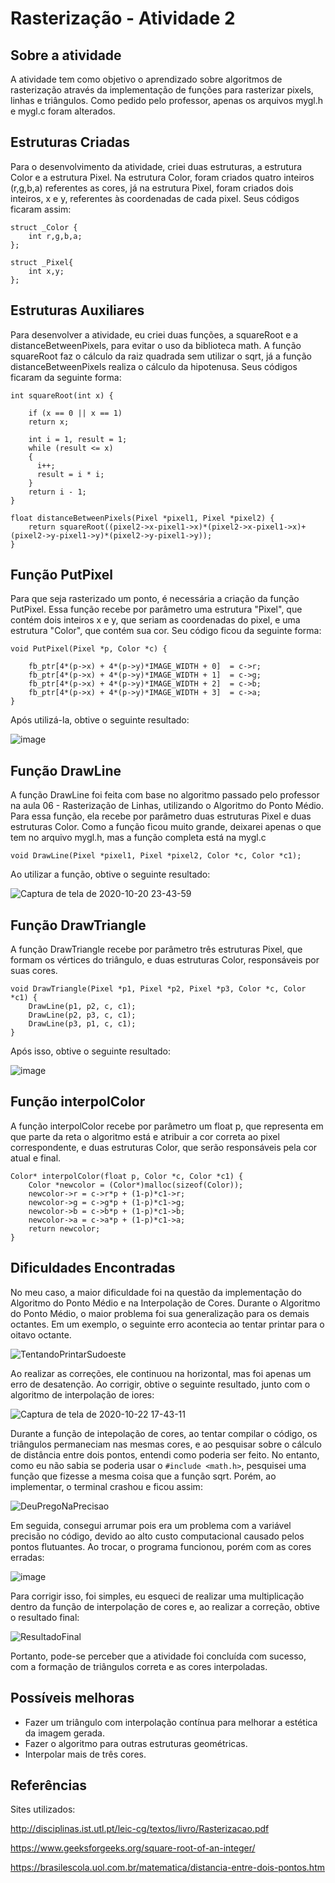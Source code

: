 # Rasterização - Atividade 2

## Sobre a atividade
A atividade tem como objetivo o aprendizado sobre algoritmos de rasterização através da implementação de funções para rasterizar pixels, linhas e triângulos. Como pedido pelo professor, apenas os arquivos mygl.h e mygl.c foram alterados.

## Estruturas Criadas
Para o desenvolvimento da atividade, criei duas estruturas, a estrutura Color e a estrutura Pixel. Na estrutura Color, foram criados quatro inteiros (r,g,b,a) referentes as cores, já na estrutura Pixel, foram criados dois inteiros, x e y, referentes às coordenadas de cada pixel. Seus códigos ficaram assim:
~~~
struct _Color {
    int r,g,b,a;
};
~~~

~~~
struct _Pixel{
    int x,y;
};
~~~
## Estruturas Auxiliares
Para desenvolver a atividade, eu criei duas funções, a squareRoot e a distanceBetweenPixels, para evitar o uso da biblioteca math. A função squareRoot faz o cálculo da raiz quadrada sem utilizar o sqrt, já a função distanceBetweenPixels realiza o cálculo da hipotenusa. Seus códigos ficaram da seguinte forma:

~~~
int squareRoot(int x) { 
    
    if (x == 0 || x == 1) 
    return x; 

    int i = 1, result = 1; 
    while (result <= x) 
    { 
      i++; 
      result = i * i; 
    } 
    return i - 1; 
}
~~~

~~~
float distanceBetweenPixels(Pixel *pixel1, Pixel *pixel2) {
    return squareRoot((pixel2->x-pixel1->x)*(pixel2->x-pixel1->x)+(pixel2->y-pixel1->y)*(pixel2->y-pixel1->y));
}
~~~


## Função PutPixel
Para que seja rasterizado um ponto, é necessária a criação da função PutPixel. Essa função recebe por parâmetro uma estrutura "Pixel", que contém dois inteiros x e y, que seriam as coordenadas do pixel, e uma estrutura "Color", que contém sua cor. Seu código ficou da seguinte forma:

~~~ 
void PutPixel(Pixel *p, Color *c) {
         
    fb_ptr[4*(p->x) + 4*(p->y)*IMAGE_WIDTH + 0]  = c->r;
    fb_ptr[4*(p->x) + 4*(p->y)*IMAGE_WIDTH + 1]  = c->g;
    fb_ptr[4*(p->x) + 4*(p->y)*IMAGE_WIDTH + 2]  = c->b;
    fb_ptr[4*(p->x) + 4*(p->y)*IMAGE_WIDTH + 3]  = c->a;
}
~~~

Após utilizá-la, obtive o seguinte resultado:


![image](https://user-images.githubusercontent.com/72406702/96666489-9fc6e400-132d-11eb-8ec0-a1df90aaaefe.png)

## Função DrawLine
A função DrawLine foi feita com base no algoritmo passado pelo professor na aula 06 - Rasterização de Linhas, utilizando o Algoritmo do Ponto Médio. Para essa função, ela recebe por parâmetro duas estruturas Pixel e duas estruturas Color. Como a função ficou muito grande, deixarei apenas o que tem no arquivo mygl.h, mas a função completa está na mygl.c

~~~
void DrawLine(Pixel *pixel1, Pixel *pixel2, Color *c, Color *c1);
~~~
Ao utilizar a função, obtive o seguinte resultado:


![Captura de tela de 2020-10-20 23-43-59](https://user-images.githubusercontent.com/72406702/96666951-76f31e80-132e-11eb-9320-8d219a531d57.png)

## Função DrawTriangle
A função DrawTriangle recebe por parâmetro três estruturas Pixel, que formam os vértices do triângulo, e duas estruturas Color, responsáveis por suas cores.
~~~
void DrawTriangle(Pixel *p1, Pixel *p2, Pixel *p3, Color *c, Color *c1) {
    DrawLine(p1, p2, c, c1);
    DrawLine(p2, p3, c, c1);
    DrawLine(p3, p1, c, c1);
}
~~~
Após isso, obtive o seguinte resultado:

![image](https://user-images.githubusercontent.com/72406702/96665696-db60ae80-132b-11eb-8e74-d6ee8fe97252.png)

## Função interpolColor
A função interpolColor recebe por parâmetro um float p, que representa em que parte da reta o algoritmo está e atribuir a cor correta ao pixel correspondente, e duas estruturas Color, que serão responsáveis pela cor atual e final.

~~~
Color* interpolColor(float p, Color *c, Color *c1) {
    Color *newcolor = (Color*)malloc(sizeof(Color));
    newcolor->r = c->r*p + (1-p)*c1->r;
    newcolor->g = c->g*p + (1-p)*c1->g;
    newcolor->b = c->b*p + (1-p)*c1->b;
    newcolor->a = c->a*p + (1-p)*c1->a;
    return newcolor;
}
~~~

## Dificuldades Encontradas
No meu caso, a maior dificuldade foi na questão da implementação do Algoritmo do Ponto Médio e na Interpolação de Cores. Durante o Algoritmo do Ponto Médio, o maior problema foi sua generalização para os demais octantes. Em um exemplo, o seguinte erro acontecia ao tentar printar para o oitavo octante.

![TentandoPrintarSudoeste](https://user-images.githubusercontent.com/72406702/96927363-52618880-148d-11eb-9dd9-9256e7f8538d.png)

Ao realizar as correções, ele continuou na horizontal, mas foi apenas um erro de desatenção. Ao corrigir, obtive o seguinte resultado, junto com o algoritmo de interpolação de iores:

![Captura de tela de 2020-10-22 17-43-11](https://user-images.githubusercontent.com/72406702/96927913-2c88b380-148e-11eb-9339-886d1b6e0e60.png)

Durante a função de intepolação de cores, ao tentar compilar o código, os triângulos permaneciam nas mesmas cores, e ao pesquisar sobre o cálculo de distância entre dois pontos, entendi como poderia ser feito. No entanto, como eu não sabia se poderia usar o `#include <math.h>`, pesquisei uma função que fizesse a mesma coisa que a função sqrt. Porém, ao implementar, o terminal crashou e ficou assim:

![DeuPregoNaPrecisao](https://user-images.githubusercontent.com/72406702/96928578-26df9d80-148f-11eb-9675-abfd76f9c3ce.png)

Em seguida, consegui arrumar pois era um problema com a variável precisão no código, devido ao alto custo computacional causado pelos pontos flutuantes. Ao trocar, o programa funcionou, porém com as cores erradas: 

![image](https://user-images.githubusercontent.com/72406702/96928755-702fed00-148f-11eb-94a6-511c45db4c10.png)

Para corrigir isso, foi simples, eu esqueci de realizar uma multiplicação dentro da função de interpolação de cores e, ao realizar a correção, obtive o resultado final:

![ResultadoFinal](https://user-images.githubusercontent.com/72406702/96929604-c05b7f00-1490-11eb-94e2-eb9d82269fc8.png)

Portanto, pode-se perceber que a atividade foi concluída com sucesso, com a formação de triângulos correta e as cores interpoladas.

## Possíveis melhoras
* Fazer um triângulo com interpolação contínua para melhorar a estética da imagem gerada.
* Fazer o algoritmo para outras estruturas geométricas.
* Interpolar mais de três cores.

## Referências
Sites utilizados:

<http://disciplinas.ist.utl.pt/leic-cg/textos/livro/Rasterizacao.pdf>

<https://www.geeksforgeeks.org/square-root-of-an-integer/>

<https://brasilescola.uol.com.br/matematica/distancia-entre-dois-pontos.htm>

## 
